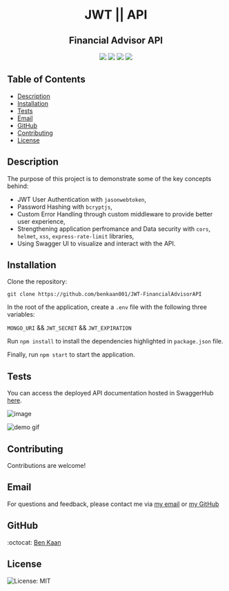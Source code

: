 
<h1 align="center">JWT || API</h1>
<h2 align="center">Financial Advisor API</h2>
  
<p align="center">
    <img src="https://img.shields.io/badge/express.js-%23404d59.svg?style=for-the-badge&logo=express&logoColor=%2361DAFB"  />
    <img src="https://img.shields.io/badge/JWT-black?style=for-the-badge&logo=JSON%20web%20tokens" />
    <img src="https://img.shields.io/badge/node.js-6DA55F?style=for-the-badge&logo=node.js&logoColor=white"  />
    <img src="https://img.shields.io/badge/MongoDB-%234ea94b.svg?style=for-the-badge&logo=mongodb&logoColor=white" />
</p>

  ## Table of Contents

  * [Description](#description)
  * [Installation](#installation)
  * [Tests](#tests)
  * [Email](#email)
  * [GitHub](#GitHub)
  * [Contributing](#contributing)
  * [License](#license)

  ## Description
  
  The purpose of this project is to demonstrate some of the key concepts behind:

  - JWT User Authentication with `jasonwebtoken`,
  - Password Hashing with `bcryptjs`,
  - Custom Error Handling through custom middleware to provide better user experience,
  - Strengthening application perfromance and Data security with `cors`, `helmet`, `xss`, `express-rate-limit` libraries,
  - Using Swagger UI to visualize and interact with the API. 
  



  ## Installation

  Clone the repository:

  `git clone https://github.com/benkaan001/JWT-FinancialAdvisorAPI`

  In the root of the application, create a `.env` file with the following three variables:

  `MONGO_URI` && `JWT_SECRET` && `JWT_EXPIRATION` 


  Run `npm install` to install the dependencies highlighted in `package.json` file.

  Finally, run `npm start` to start the application.




  ## Tests

  You can access the deployed API documentation hosted in SwaggerHub [here](https://financial-advisor-api.herokuapp.com/api-docs/#/).

  ![image](https://github.com/benkaan001/JWT-FinancialAdvisorAPI/blob/main/assets/Screen%20Shot%202021-12-13%20at%203.14.00%20AM.png)

  ![demo gif](https://github.com/benkaan001/JWT-FinancialAdvisorAPI/blob/main/assets/financial-advisor-API.gif)



  

 

  ## Contributing
  
  Contributions are welcome!
  


  ## Email

  For questions and feedback, please contact me via [my email](mailto:benkaan001@gmail.com) or [my GitHub](https://www.github.com/benkaan001)
  

  ## GitHub

  :octocat: [Ben Kaan](https://www.github.com/benkaan001)
  

  ## License

  
  ![License: MIT](https://img.shields.io/badge/License-MIT-yellow.svg)